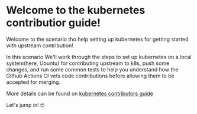 # Welcome to the kubernetes contributior guide!

Welcome to the scenario tho help setting up kubernetes for getting started with upstream contribution!

In this scenario We'll work through the steps to set up kubernetes on a local system(here, Ubuntu) for contributing upstream to k8s, push some changes, and run some common tests to help you understand how the Github Actions CI vets code contributions before allowing them to be accepted for merging.

More details can be found on [kubernetes contributors guide](https://github.com/kubernetes/community/blob/master/contributors/guide/README.md)

Let's jump in! 🤓